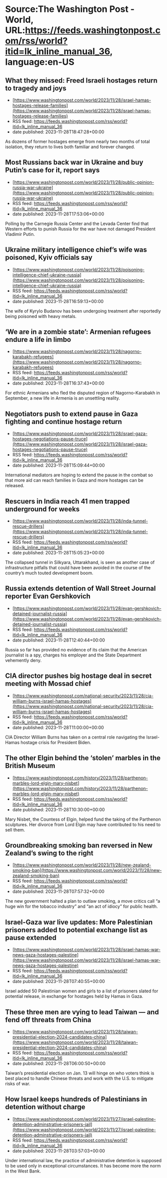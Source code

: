 # Source:The Washington Post - World, URL:https://feeds.washingtonpost.com/rss/world?itid=lk_inline_manual_36, language:en-US

## What they missed: Freed Israeli hostages return to tragedy and joys
 - [https://www.washingtonpost.com/world/2023/11/28/israel-hamas-hostages-release-families](https://www.washingtonpost.com/world/2023/11/28/israel-hamas-hostages-release-families)
 - RSS feed: https://feeds.washingtonpost.com/rss/world?itid=lk_inline_manual_36
 - date published: 2023-11-28T18:47:28+00:00

As dozens of former hostages emerge from nearly two months of total isolation, they return to lives both familiar and forever changed.

## Most Russians back war in Ukraine and buy Putin’s case for it, report says
 - [https://www.washingtonpost.com/world/2023/11/28/public-opinion-russia-war-ukraine](https://www.washingtonpost.com/world/2023/11/28/public-opinion-russia-war-ukraine)
 - RSS feed: https://feeds.washingtonpost.com/rss/world?itid=lk_inline_manual_36
 - date published: 2023-11-28T17:53:06+00:00

Polling by the Carnegie Russia Center and the Levada Center find that Western efforts to punish Russia for the war have not damaged President Vladimir Putin.

## Ukraine military intelligence chief’s wife was poisoned, Kyiv officials say
 - [https://www.washingtonpost.com/world/2023/11/28/poisoning-intelligence-chief-ukraine-russia](https://www.washingtonpost.com/world/2023/11/28/poisoning-intelligence-chief-ukraine-russia)
 - RSS feed: https://feeds.washingtonpost.com/rss/world?itid=lk_inline_manual_36
 - date published: 2023-11-28T16:59:13+00:00

The wife of Kyrylo Budanov has been undergoing treatment after reportedly being poisoned with heavy metals.

## ‘We are in a zombie state’: Armenian refugees endure a life in limbo
 - [https://www.washingtonpost.com/world/2023/11/28/nagorno-karabakh-refugees](https://www.washingtonpost.com/world/2023/11/28/nagorno-karabakh-refugees)
 - RSS feed: https://feeds.washingtonpost.com/rss/world?itid=lk_inline_manual_36
 - date published: 2023-11-28T16:37:43+00:00

For ethnic Armenians who fled the disputed region of Nagorno-Karabakh in September, a new life in Armenia is an unsettling reality.

## Negotiators push to extend pause in Gaza fighting and continue hostage return
 - [https://www.washingtonpost.com/world/2023/11/28/israel-gaza-hostages-negotiations-pause-truce](https://www.washingtonpost.com/world/2023/11/28/israel-gaza-hostages-negotiations-pause-truce)
 - RSS feed: https://feeds.washingtonpost.com/rss/world?itid=lk_inline_manual_36
 - date published: 2023-11-28T15:09:44+00:00

International mediators are hoping to extend the pause in the combat so that more aid can reach families in Gaza and more hostages can be released.

## Rescuers in India reach 41 men trapped underground for weeks
 - [https://www.washingtonpost.com/world/2023/11/28/inda-tunnel-rescue-drillers](https://www.washingtonpost.com/world/2023/11/28/inda-tunnel-rescue-drillers)
 - RSS feed: https://feeds.washingtonpost.com/rss/world?itid=lk_inline_manual_36
 - date published: 2023-11-28T15:05:23+00:00

The collapsed tunnel in Silkyara, Uttarakhand, is seen as another case of infrastructure pitfalls that could have been avoided in the course of the country’s much touted development boom.

## Russia extends detention of Wall Street Journal reporter Evan Gershkovich
 - [https://www.washingtonpost.com/world/2023/11/28/evan-gershkovich-detained-journalist-russia](https://www.washingtonpost.com/world/2023/11/28/evan-gershkovich-detained-journalist-russia)
 - RSS feed: https://feeds.washingtonpost.com/rss/world?itid=lk_inline_manual_36
 - date published: 2023-11-28T12:40:44+00:00

Russia so far has provided no evidence of its claim that the American journalist is a spy, charges his employer and the State Department vehemently deny.

## CIA director pushes big hostage deal in secret meeting with Mossad chief
 - [https://www.washingtonpost.com/national-security/2023/11/28/cia-william-burns-israel-hamas-hostages](https://www.washingtonpost.com/national-security/2023/11/28/cia-william-burns-israel-hamas-hostages)
 - RSS feed: https://feeds.washingtonpost.com/rss/world?itid=lk_inline_manual_36
 - date published: 2023-11-28T11:00:00+00:00

CIA Director William Burns has taken on a central role navigating the Israel-Hamas hostage crisis for President Biden.

## The other Elgin behind the ‘stolen’ marbles in the British Museum
 - [https://www.washingtonpost.com/history/2023/11/28/parthenon-marbles-lord-elgin-mary-nisbet](https://www.washingtonpost.com/history/2023/11/28/parthenon-marbles-lord-elgin-mary-nisbet)
 - RSS feed: https://feeds.washingtonpost.com/rss/world?itid=lk_inline_manual_36
 - date published: 2023-11-28T10:30:00+00:00

Mary Nisbet, the Countess of Elgin, helped fund the taking of the Parthenon sculptures. Her divorce from Lord Elgin may have contributed to his need to sell them.

## Groundbreaking smoking ban reversed in New Zealand’s swing to the right
 - [https://www.washingtonpost.com/world/2023/11/28/new-zealand-smoking-ban](https://www.washingtonpost.com/world/2023/11/28/new-zealand-smoking-ban)
 - RSS feed: https://feeds.washingtonpost.com/rss/world?itid=lk_inline_manual_36
 - date published: 2023-11-28T07:57:32+00:00

The new government halted a plan to outlaw smoking, a move critics call “a huge win for the tobacco industry” and “an act of idiocy” for public health.

## Israel-Gaza war live updates: More Palestinian prisoners added to potential exchange list as pause extended
 - [https://www.washingtonpost.com/world/2023/11/28/israel-hamas-war-news-gaza-hostages-palestine](https://www.washingtonpost.com/world/2023/11/28/israel-hamas-war-news-gaza-hostages-palestine)
 - RSS feed: https://feeds.washingtonpost.com/rss/world?itid=lk_inline_manual_36
 - date published: 2023-11-28T07:40:55+00:00

Israel added 50 Palestinian women and girls to a list of prisoners slated for potential release, in exchange for hostages held by Hamas in Gaza.

## These three men are vying to lead Taiwan — and fend off threats from China
 - [https://www.washingtonpost.com/world/2023/11/28/taiwan-presidential-election-2024-candidates-china](https://www.washingtonpost.com/world/2023/11/28/taiwan-presidential-election-2024-candidates-china)
 - RSS feed: https://feeds.washingtonpost.com/rss/world?itid=lk_inline_manual_36
 - date published: 2023-11-28T06:00:50+00:00

Taiwan’s presidential election on Jan. 13 will hinge on who voters think is best placed to handle Chinese threats and work with the U.S. to mitigate risks of war.

## How Israel keeps hundreds of Palestinians in detention without charge
 - [https://www.washingtonpost.com/world/2023/11/27/israel-palestine-detention-adminstrative-prisoners-jail](https://www.washingtonpost.com/world/2023/11/27/israel-palestine-detention-adminstrative-prisoners-jail)
 - RSS feed: https://feeds.washingtonpost.com/rss/world?itid=lk_inline_manual_36
 - date published: 2023-11-28T03:57:03+00:00

Under international law, the practice of administrative detention is supposed to be used only in exceptional circumstances. It has become more the norm in the West Bank.

